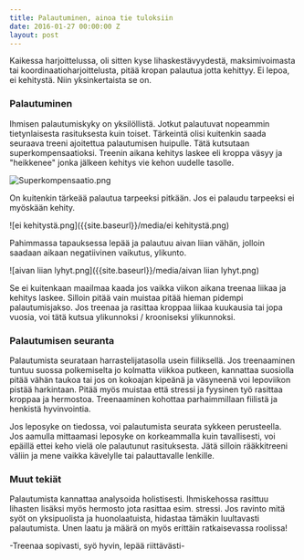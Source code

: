 ```yaml
---
title: Palautuminen, ainoa tie tuloksiin
date: 2016-01-27 00:00:00 Z
layout: post
---
```


Kaikessa harjoittelussa, oli sitten kyse lihaskestävyydestä, maksimivoimasta tai koordinaatioharjoittelusta, pitää kropan palautua jotta kehittyy. Ei lepoa, ei kehitystä. Niin yksinkertaista se on. 

### Palautuminen

Ihmisen palautumiskyky on yksilöllistä. Jotkut palautuvat nopeammin tietynlaisesta rasituksesta kuin toiset. Tärkeintä olisi kuitenkin saada seuraava treeni ajoitettua palautumisen huipulle. Tätä kutsutaan superkompensaatioksi. Treenin aikana kehitys laskee eli kroppa väsyy ja "heikkenee" jonka jälkeen kehitys vie kehon uudelle tasolle.

![Superkompensaatio.png]({{site.baseurl}}/media/Superkompensaatio.png)

On kuitenkin tärkeää palautua tarpeeksi pitkään. Jos ei palaudu tarpeeksi ei myöskään kehity. 

![ei kehitystä.png]({{site.baseurl}}/media/ei kehitystä.png)

Pahimmassa tapauksessa lepää ja palautuu aivan liian vähän, jolloin saadaan aikaan negatiivinen vaikutus, ylikunto. 

![aivan liian lyhyt.png]({{site.baseurl}}/media/aivan liian lyhyt.png)

Se ei kuitenkaan maailmaa kaada jos vaikka viikon aikana treenaa liikaa ja kehitys laskee. Silloin pitää vain muistaa pitää hieman pidempi palautumisjakso. Jos treenaa ja rasittaa kroppaa liikaa kuukausia tai jopa vuosia, voi tätä kutsua ylikunnoksi / krooniseksi ylikunnoksi. 

### Palautumisen seuranta

Palautumista seurataan harrastelijatasolla usein fiiliksellä. Jos treenaaminen tuntuu suossa polkemiselta jo kolmatta viikkoa putkeen, kannattaa suosiolla pitää vähän taukoa tai jos on kokoajan kipeänä ja väsyneenä voi lepoviikon pistää harkintaan. Pitää myös muistaa että stressi ja fyysinen työ rasittaa kroppaa ja hermostoa. Treenaaminen kohottaa parhaimmillaan fiilistä ja henkistä hyvinvointia.

Jos leposyke on tiedossa, voi palautumista seurata sykkeen perusteella. Jos aamulla mittaamasi leposyke on korkeammalla kuin tavallisesti, voi epäillä ettei keho vielä ole palautunut rasituksesta. Jätä silloin rääkkitreeni väliin ja mene vaikka kävelylle tai palauttavalle lenkille. 

### Muut tekiät

Palautumista kannattaa analysoida holistisesti. Ihmiskehossa rasittuu lihasten lisäksi myös hermosto jota rasittaa esim. stressi. Jos ravinto mitä syöt on yksipuolista ja huonolaatuista, hidastaa tämäkin luultavasti palautumista. Unen laatu ja määrä on myös erittäin ratkaisevassa roolissa! 


-Treenaa sopivasti, syö hyvin, lepää riittävästi-

